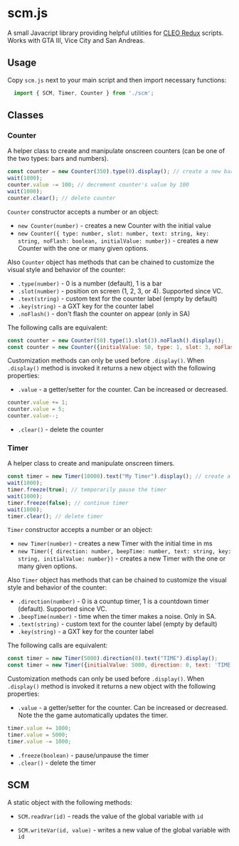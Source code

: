 # scm.js

A small Javacript library providing helpful utilities for [CLEO Redux](https://github.com/cleolibrary/CLEO-Redux) scripts. Works with GTA III, Vice City and San Andreas. 

## Usage

Copy `scm.js` next to your main script and then import necessary functions:

```js
  import { SCM, Timer, Counter } from './scm';
```

## Classes

### Counter

A helper class to create and manipulate onscreen counters (can be one of the two types: bars and numbers).

```js
const counter = new Counter(350).type(0).display(); // create a new bar counter with initial value of 350
wait(1000);
counter.value -= 100; // decrement counter's value by 100
wait(1000);
counter.clear(); // delete counter
```

`Counter` constructor accepts a number or an object:

- `new Counter(number)` - creates a new Counter with the initial value
- `new Counter({ type: number, slot: number, text: string, key: string, noFlash: boolean, initialValue: number})` - creates a new Counter with the one or many given options.

Also `Counter` object has methods that can be chained to customize the visual style and behavior of the counter:

* `.type(number)` - 0 is a number (default), 1 is a bar
* `.slot(number)` - position on screen (1, 2, 3, or 4). Supported since VC.
* `.text(string)` - custom text for the counter label (empty by default)
* `.key(string)` - a GXT key for the counter label
* `.noFlash()` - don't flash the counter on appear (only in SA)

The following calls are equivalent:

```js
const counter = new Counter(50).type(1).slot(3).noFlash().display();
const counter = new Counter({initialValue: 50, type: 1, slot: 3, noFlash: true}).display();
```

Customization methods can only be used before `.display()`. When `.display()` method is invoked it returns a new object with the following properties:

* `.value` - a getter/setter for the counter. Can be increased or decreased.
```js
counter.value += 1;
counter.value = 5;
counter.value--;
```
* `.clear()` - delete the counter


### Timer

A helper class to create and manipulate onscreen timers.

```js
const timer = new Timer(10000).text("My Timer").display(); // create a new timer with initial time of 10 seconds and custom label
wait(1000);
timer.freeze(true); // temporarily pause the timer
wait(1000);
timer.freeze(false); // continue timer
wait(1000);
timer.clear(); // delete timer
```

`Timer` constructor accepts a number or an object:

- `new Timer(number)` - creates a new Timer with the initial time in ms
- `new Timer({ direction: number, beepTime: number, text: string, key: string, initialValue: number})` - creates a new Timer with the one or many given options.

Also `Timer` object has methods that can be chained to customize the visual style and behavior of the counter:

* `.direction(number)` - 0 is a countup timer, 1 is a countdown timer (default). Supported since VC.
* `.beepTime(number)` - time when the timer makes a noise. Only in SA.
* `.text(string)` - custom text for the counter label (empty by default)
* `.key(string)` - a GXT key for the counter label

The following calls are equivalent:

```js
const timer = new Timer(5000).direction(0).text("TIME").display();
const timer = new Timer({initialValue: 5000, direction: 0, text: 'TIME'}).display();
```

Customization methods can only be used before `.display()`. When `.display()` method is invoked it returns a new object with the following properties:

* `.value` - a getter/setter for the counter. Can be increased or decreased. Note the the game automatically updates the timer.
```js
timer.value += 1000;
timer.value = 5000;
timer.value -= 1000;
```
* `.freeze(boolean)` - pause/unpause the timer
* `.clear()` - delete the timer

## SCM

A static object with the following methods:

* `SCM.readVar(id)` - reads the value of the global variable with `id`

* `SCM.writeVar(id, value)` - writes a new value of the global variable with `id`



